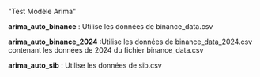 "Test Modèle Arima" 


**arima_auto_binance** : Utilise les données de binance_data.csv

**arima_auto_binance_2024** :Utilise les données de binance_data_2024.csv contenant les données de 2024 du fichier binance_data.csv 

**arima_auto_sib** : Utilise les données de sib.csv


